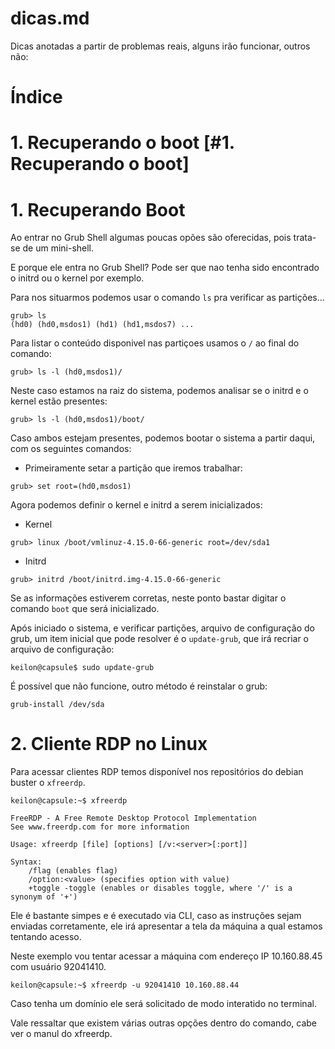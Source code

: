 # dicas.md

Dicas anotadas a partir de problemas reais, alguns irão funcionar, outros não:

# Índice
# 1. Recuperando o boot [#1. Recuperando o boot]




# 1. Recuperando Boot

Ao entrar no Grub Shell algumas poucas opões são oferecidas, pois trata-se de um mini-shell.

E porque ele entra no Grub Shell?
Pode ser que nao tenha sido encontrado o initrd ou o kernel por exemplo.

Para nos situarmos podemos usar o comando `ls` pra verificar as partições...

```
grub> ls
(hd0) (hd0,msdos1) (hd1) (hd1,msdos7) ...
```

Para listar o conteúdo disponivel nas partiçoes usamos o `/` ao final do comando:
```
grub> ls -l (hd0,msdos1)/
```

Neste caso estamos na raiz do sistema, podemos analisar se o initrd e o kernel estão presentes:

```
grub> ls -l (hd0,msdos1)/boot/

```

Caso ambos estejam presentes, podemos bootar o sistema a partir daqui, com os seguintes comandos:

* Primeiramente setar a partição que iremos trabalhar:

```
grub> set root=(hd0,msdos1)
```

Agora podemos definir o kernel e initrd a serem inicializados:

* Kernel

```
grub> linux /boot/vmlinuz-4.15.0-66-generic root=/dev/sda1
```

* Initrd
```
grub> initrd /boot/initrd.img-4.15.0-66-generic
```

Se as informações estiverem corretas, neste ponto bastar digitar o comando `boot` que será inicializado.

Após iniciado o sistema, e verificar partições, arquivo de configuração do grub, um item inicial que pode resolver é o `update-grub`, que irá recriar o arquivo de configuração:
```
keilon@capsule$ sudo update-grub
```

É possível que não funcione, outro método é reinstalar o grub:
```
grub-install /dev/sda

```

# 2. Cliente RDP no Linux

Para acessar clientes RDP temos disponível nos repositórios do debian buster o `xfreerdp`.

```
keilon@capsule:~$ xfreerdp

FreeRDP - A Free Remote Desktop Protocol Implementation
See www.freerdp.com for more information

Usage: xfreerdp [file] [options] [/v:<server>[:port]]

Syntax:
    /flag (enables flag)
    /option:<value> (specifies option with value)
    +toggle -toggle (enables or disables toggle, where '/' is a synonym of '+') 

```

Ele é bastante simpes e é executado via CLI, caso as instruções sejam enviadas corretamente, ele irá apresentar a tela da máquina a qual estamos tentando acesso.

Neste exemplo vou tentar acessar a máquina com endereço IP 10.160.88.45 com usuário 92041410.

```
keilon@capsule:~$ xfreerdp -u 92041410 10.160.88.44

```

Caso tenha um domínio ele será solicitado de modo interatido no terminal.

Vale ressaltar que existem várias outras opções dentro do comando, cabe ver o manul do xfreerdp.

